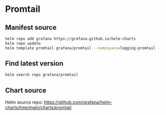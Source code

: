 # Promtail

## Manifest source

```bash
helm repo add grafana https://grafana.github.io/helm-charts
helm repo update
helm template promtail grafana/promtail --namespace=logging-promtail --values values.yaml --version 6.16.6 > deploy/promtail.yaml
```

## Find latest version

```bash
helm search repo grafana/promtail
```

## Chart source

Helm source repo: <https://github.com/grafana/helm-charts/tree/main/charts/promtail>
